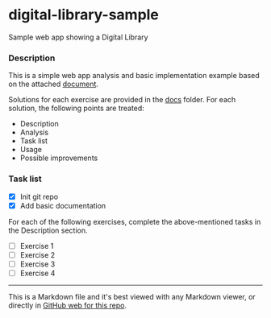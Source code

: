 # digital-library-sample
Sample web app showing a Digital Library

### Description
This is a simple web app analysis and basic implementation example based on the attached [document](docs/ProgrammingTest_2018_v01.pdf).

Solutions for each exercise are provided in the [docs](docs) folder. For each solution, the following points are treated:

- Description
- Analysis
- Task list
- Usage
- Possible improvements


### Task list

- [x] Init git repo
- [x] Add basic documentation

For each of the following exercises, complete the above-mentioned tasks in the Description section.

- [ ] Exercise 1
- [ ] Exercise 2
- [ ] Exercise 3
- [ ] Exercise 4

---

This is a Markdown file and it's best viewed with any Markdown viewer, or directly in [GitHub web for this repo](https://github.com/gabriel-stan/digital-library-sample).
